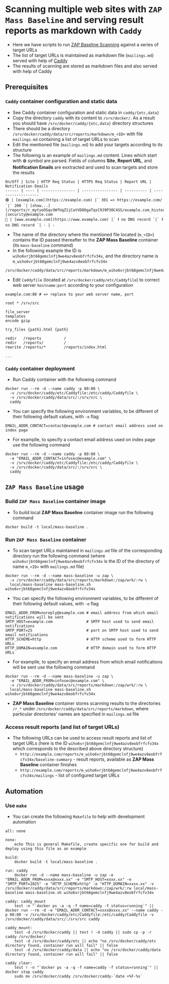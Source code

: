 # Scanning multiple web sites with `ZAP Mass Baseline` and serving result reports as markdown with `Caddy`

* Here we have scripts to run [ZAP Baseline Scanning](https://www.zaproxy.org/docs/docker/baseline-scan/) against a series of target URLs
* The list of target URLs is maintained as markdown file (`mailings.md`) served with help of [Caddy](https://caddyserver.com/)
* The results of scanning are stored as markdown files and also served with help of Caddy

## Prerequisites

### `Caddy` container configuration and static data

* See Caddy container configuration and static data in `caddy/{etc,data}`
* Copy the directory `caddy` with its content to `/srv/docker/`. As a result you should have `/srv/docker/caddy/{etc,data}` directory structures
* There should be a directory `/srv/docker/caddy/data/src/reports/markdown/m_<ID>` with file `mailings.md` containing a list of target URLs to scan
* Edit the mentioned file (`mailings.md`) to add your targets according to its structure
* The following is an example of `mailings.md` content. Lines which start with `🟢` symbol are parsed. Fields of columns **Site**, **Report URL**, and **Notification Emails** are exxtracted and used to scan targets and store the results

```
On/Off | Site | HTTP Req Status | HTTPS Req Status | Report URL | Notification Emails
------ | ---- | --------------- | ---------------- | ---------- | -------------------
🟢 | [example.com](https://example.com) |` 301 => https://example.com/ `|` 200 `| [show...](/reports/r_mytseOSqv3WfUqZ1jCatVD8OgaTqsC9J9P30C4SS/example.com_history) |security@example.com
🔴 | [www.example.com](https://www.example.com) |` ❗ no DNS record `|` ❗ no DNS record `| - | -
```

* The name of the directory where the mentioned file located (`m_<ID>`) contains the ID passed thereafter to the **ZAP Mass Baseline** container (its `mass-baseline` command)
* In the following example the ID is `wiho6vrjbt68gemclnfj9we4azv8eobfrfcfv34x`, and the directory name is `m_wiho6vrjbt68gemclnfj9we4azv8eobfrfcfv34x`

```
/srv/docker/caddy/data/src/reports/markdown/m_wiho6vrjbt68gemclnfj9we4azv8eobfrfcfv34x/mailings.md
```

* Edit `Caddyfile` (located at `/srv/docker/caddy/etc/Caddyfile`) to correct web server `hostname:port` according to your configuration

```
example.com:80 # => replace to your web server name, port

root * /srv/src

file_server
templates
encode gzip

try_files {path}.html {path}

redir   /reports          /
redir   /reports/         /
rewrite /reports/*        /reports/index.html

...
```

### `Caddy` container deployment

* Run Caddy container with the following command

```
docker run --rm -d --name caddy -p 80:80 \
  -v /srv/docker/caddy/etc/Caddyfile:/etc/caddy/Caddyfile \
  -v /srv/docker/caddy/data/src/:/srv/src \
  caddy
```

* You can specify the following environment variables, to be different of their following default values, with `-e` flag

```
EMAIL_ADDR_CONTACT=contact@example.com # contact email address used on index page
```

* For examplle, to specify a contact email address used on index page use the following command

```
docker run --rm -d --name caddy -p 80:80 \
  -e "EMAIL_ADDR_CONTACT=infosec@example.com" \
  -v /srv/docker/caddy/etc/Caddyfile:/etc/caddy/Caddyfile \
  -v /srv/docker/caddy/data/src/:/srv/src \
  caddy
```

## `ZAP Mass Baseline` usage

### Build `ZAP Mass Baseline` container image

* To build local **ZAP Mass Baseline** container image run the following command
 
```
docker build -t local/mass-baseline .
```

### Run `ZAP Mass Baseline` container

* To scan target URLs maintained in `mailings.md` file of the corresponding directory run the following command (where `wiho6vrjbt68gemclnfj9we4azv8eobfrfcfv34x` is the ID of the directory of name `m_<ID>` with `mailings.md` file)

```
docker run --rm -d --name mass-baseline -u zap \
  -v /srv/docker/caddy/data/src/reports/markdown:/zap/wrk/:rw \
  local/mass-baseline mass-baseline.sh wiho6vrjbt68gemclnfj9we4azv8eobfrfcfv34x
```

* You can specify the following environment variables, to be different of their following default values, with `-e` flag

```
EMAIL_ADDR_FROM=noreply@example.com # email address from which email notifications will be sent
SMTP_HOST=example.com               # SMTP host used to send email notifications
SMTP_PORT=25                        # port on SMTP host used to send email notifications
HTTP_SCHEME=http                    # HTTP scheme used to form HTTP URLs
HTTP_DOMAIN=example.com             # HTTP domain used to form HTTP URLs
```

* For examplle, to specify an email address from which email notifications will be sent use the following command

```
docker run --rm -d --name mass-baseline -u zap \
  -e "EMAIL_ADDR_FROM=infosec@example.com" \
  -v /srv/docker/caddy/data/src/reports/markdown:/zap/wrk/:rw \
  local/mass-baseline mass-baseline.sh wiho6vrjbt68gemclnfj9we4azv8eobfrfcfv34x
```

* **ZAP Mass Baseline** container stores scanning results to the directories `/r_*` under `/srv/docker/caddy/data/src/reports/markdown`, where particular directories' names are specified in `mailings.md` file

### Access result reports (and list of target URLs)

* The following URLs can be used to access result reports and list of target URLs (here is the ID `wiho6vrjbt68gemclnfj9we4azv8eobfrfcfv34x` which corresponds to the described above directory structure)
  * `http://example.com/reports/m_wiho6vrjbt68gemclnfj9we4azv8eobfrfcfv34x/baseline-summary` - result reports, available as **ZAP Mass Baseline** container finishes
  * `http://example.com/reports/m_wiho6vrjbt68gemclnfj9we4azv8eobfrfcfv34x/mailings` - list of configured target URLs

## Automation

### Use `make`

* You can create the following `Makefile` to help with development automation

```
all: none

none:
	echo This is general Makefile, create specific one for build and deploy using this file as an example

build:
	docker build -t local/mass-baseline .

run: caddy
	docker run -d --name mass-baseline -u zap -e "EMAIL_ADDR_FROM=xxxx@xxxx.xx" -e "SMTP_HOST=xxxx.xx" -e "SMTP_PORT=1025" -e "HTTP_SCHEME=http" -e "HTTP_DOMAIN=xxxx.xx" -v /srv/docker/caddy/data/src/reports/markdown:/zap/wrk/:rw local/mass-baseline mass-baseline.sh wiho6vrjbt68gemclnfj9we4azv8eobfrfcfv34x

caddy: caddy_mount
	test -n "`docker ps -a -q -f name=caddy -f status=running`" || docker run --rm -d -e "EMAIL_ADDR_CONTACT=xxxx@xxxx.xx" --name caddy -p 80:80 -v /srv/docker/caddy/etc/Caddyfile:/etc/caddy/Caddyfile -v /srv/docker/caddy/data/src/:/srv/src caddy

caddy_mount:
	test -d /srv/docker/caddy || test ! -d caddy || sudo cp -p -r caddy /srv/docker/
	test -d /srv/docker/caddy/etc || echo "no /srv/docker/caddy/etc directory found, container run will fail" || false
	test -d /srv/docker/caddy/data || echo "no /srv/docker/caddy/data directory found, container run will fail" || false

caddy_clear:
	test ! -n "`docker ps -a -q -f name=caddy -f status=running`" || docker stop caddy
	sudo mv /srv/docker/caddy /srv/docker/caddy-`date +%F-%s`
```
